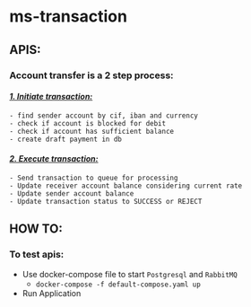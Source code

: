 # ms-transaction

## APIS:

### <b>Account transfer is a 2 step process: </b></br>
#### <i><u>1. Initiate transaction: </u></i></br>
    - find sender account by cif, iban and currency
    - check if account is blocked for debit
    - check if account has sufficient balance
    - create draft payment in db
#### <i><u>2. Execute transaction:</u></i></br>
    - Send transaction to queue for processing
    - Update receiver account balance considering current rate
    - Update sender account balance
    - Update transaction status to SUCCESS or REJECT


## HOW TO:

### To test apis:

- Use docker-compose file to start <code>Postgresql</code> and <code>RabbitMQ</code>
  - <code>docker-compose -f default-compose.yaml up</code>
- Run Application